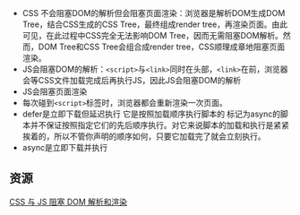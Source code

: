 * CSS 不会阻塞DOM的解析但会阻塞页面渲染：浏览器是解析DOM生成DOM Tree，结合CSS生成的CSS Tree，最终组成render tree，再渲染页面。由此可见，在此过程中CSS完全无法影响DOM Tree，因而无需阻塞DOM解析。然而，DOM Tree和CSS Tree会组合成render tree，CSS顺理成章地阻塞页面渲染。
* JS会阻塞DOM的解析：`<script>`与`<link>`同时在头部，`<link>`在前，浏览器会等CSS文件加载完成后再执行JS，因此JS会阻塞DOM的解析
* JS会阻塞页面渲染
* 每次碰到`<script>`标签时，浏览器都会重新渲染一次页面。
* defer是立即下载但延迟执行
它是按照加载顺序执行脚本的 标记为async的脚本并不保证按照指定它们的先后顺序执行。对它来说脚本的加载和执行是紧紧挨着的，所以不管你声明的顺序如何，只要它加载完了就会立刻执行。
* async是立即下载并执行


## 资源

[CSS 与 JS 阻塞 DOM 解析和渲染](https://juejin.im/post/5b02592051882565bd258a11)